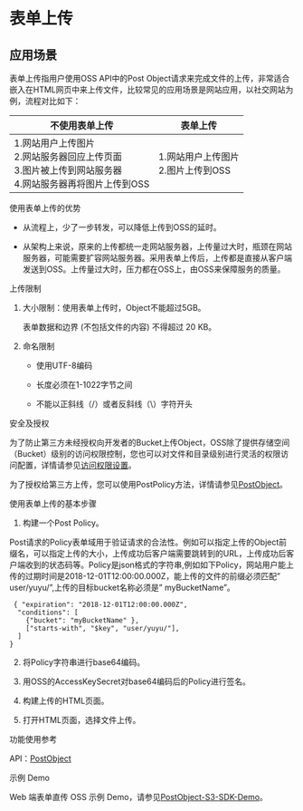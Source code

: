 #  表单上传
##  应用场景

 表单上传指用户使用OSS API中的Post Object请求来完成文件的上传，非常适合嵌入在HTML网页中来上传文件，比较常见的应用场景是网站应用，以社交网站为例，流程对比如下：

|不使用表单上传|表单上传|
|-|-|
|1.网站用户上传图片<br>2.网站服务器回应上传页面<br>3.图片被上传到网站服务器<br>4.网站服务器再将图片上传到OSS|1.网站用户上传图片<br>2.图片上传到OSS|

使用表单上传的优势

+ 从流程上，少了一步转发，可以降低上传到OSS的延时。

+ 从架构上来说，原来的上传都统一走网站服务器，上传量过大时，瓶颈在网站服务器，可能需要扩容网站服务器。采用表单上传后，上传都是直接从客户端发送到OSS。上传量过大时，压力都在OSS上，由OSS来保障服务的质量。

上传限制

1. 大小限制：使用表单上传时，Object不能超过5GB。

   表单数据和边界 (不包括文件的内容) 不得超过 20 KB。
2. 命名限制

   + 使用UTF-8编码

   + 长度必须在1-1022字节之间

   + 不能以正斜线（/）或者反斜线（\）字符开头

 

安全及授权

为了防止第三方未经授权向开发者的Bucket上传Object，OSS除了提供存储空间（Bucket）级别的访问权限控制，您也可以对文件和目录级别进行灵活的权限访问配置，详情请参见[访问权限设置](../../Operation-Guide/Manage-Bucket/Set-Bucket-Policy-2.md)。

为了授权给第三方上传，您可以使用PostPolicy方法，详情请参见[PostObject](../../API-Reference-S3-Compatible/Compatibility-API/Operations-On-Objects/Post-Object-2.md)。

 

使用表单上传的基本步骤

1. 构建一个Post Policy。

Post请求的Policy表单域用于验证请求的合法性。例如可以指定上传的Object前缀名，可以指定上传的大小，上传成功后客户端需要跳转到的URL，上传成功后客户端收到的状态码等。Policy是json格式的字符串,例如如下Policy，网站用户能上传的过期时间是2018-12-01T12:00:00.000Z，能上传的文件的前缀必须匹配” user/yuyu/”,上传的目标bucket名称必须是” myBucketName”。
```
 { "expiration": "2018-12-01T12:00:00.000Z",
  "conditions": [
    {"bucket": "myBucketName" },
    ["starts-with", "$key", "user/yuyu/"],
  ]
}
```
2. 将Policy字符串进行base64编码。

3. 用OSS的AccessKeySecret对base64编码后的Policy进行签名。

4. 构建上传的HTML页面。

5. 打开HTML页面，选择文件上传。



功能使用参考

API：[PostObject](https://docs.jdcloud.com/cn/object-storage-service/post-object-2)

示例 Demo

Web 端表单直传 OSS 示例 Demo，请参见[PostObject-S3-SDK-Demo](https://downloads.s3.cn-north-1.jcloudcs.com/Demo/postObject_S3_SDK_JAVA_Demo.zip)。

